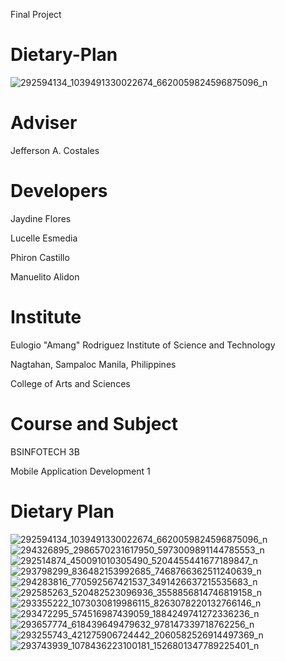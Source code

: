 Final Project
# Dietary-Plan
![292594134_1039491330022674_6620059824596875096_n](https://user-images.githubusercontent.com/109348053/180190078-511fab81-56d4-4961-af08-8910cd8087a7.jpg)
# Adviser
  Jefferson A. Costales
  
# Developers
  Jaydine Flores
  
  Lucelle Esmedia
  
  Phiron Castillo
  
  Manuelito Alidon
  
# Institute
  Eulogio "Amang" Rodriguez Institute of 
  Science and Technology
  
  Nagtahan, Sampaloc Manila, Philippines
  
  College of Arts and Sciences
  
# Course and Subject
  BSINFOTECH 3B
  
  Mobile Application Development 1
  
# Dietary Plan
![292594134_1039491330022674_6620059824596875096_n](https://user-images.githubusercontent.com/109348053/180192145-4a330a9c-baaa-451c-a147-ffa6bb417afa.jpg)
![294326895_2986570231617950_5973009891144785553_n](https://user-images.githubusercontent.com/109348053/180192177-c0e1c280-bff0-4dde-85c8-3f9933fff902.jpg)
![292514874_450091010305490_5204455441677189847_n](https://user-images.githubusercontent.com/109348053/180192205-3048555d-26de-4536-b935-6a646e88d741.jpg)
![293798299_836482153992685_7468766362511240639_n](https://user-images.githubusercontent.com/109348053/180192216-d6954859-adce-4a00-b40e-5f822879d5ff.jpg)
![294283816_770592567421537_3491426637215535683_n](https://user-images.githubusercontent.com/109348053/180192231-0f717a7f-d1ca-4dd0-96c5-bffdb64bcbd9.jpg)
![292585263_520482523096936_3558856814746819158_n](https://user-images.githubusercontent.com/109348053/180192242-aee1fe7a-f56d-45c2-bcc3-0e490d9facf6.jpg)
![293355222_1073030819986115_8263078220132766146_n](https://user-images.githubusercontent.com/109348053/180192256-370469cc-4f1c-4c36-bba6-cd84bfc93efb.jpg)
![293472295_574516987439059_1884249741272336236_n](https://user-images.githubusercontent.com/109348053/180192273-33b2b959-fe94-45c7-9387-9e2b09cb2921.jpg)
![293657774_618439649479632_978147339718762256_n](https://user-images.githubusercontent.com/109348053/180192290-9bd59f0b-5397-4d12-b993-e68e7b60a16a.jpg)
![293255743_421275906724442_2060582526914497369_n](https://user-images.githubusercontent.com/109348053/180192307-88ace08a-f7e6-49c8-96ec-32c1fcc06944.jpg)
![293743939_1078436223100181_1526801347789225401_n](https://user-images.githubusercontent.com/109348053/180192330-7256f0fd-b0b3-4e61-a7f9-3c3bb4ea6344.jpg)
